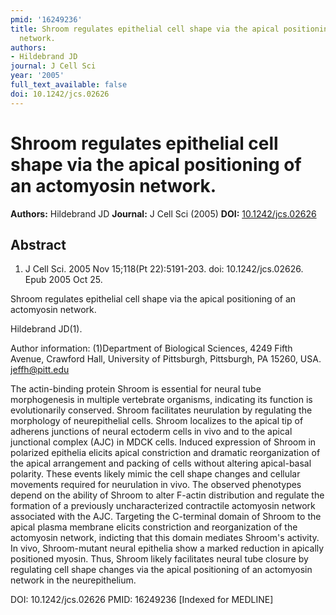 ```yaml
---
pmid: '16249236'
title: Shroom regulates epithelial cell shape via the apical positioning of an actomyosin
  network.
authors:
- Hildebrand JD
journal: J Cell Sci
year: '2005'
full_text_available: false
doi: 10.1242/jcs.02626
---
```


# Shroom regulates epithelial cell shape via the apical positioning of an actomyosin network.
**Authors:** Hildebrand JD
**Journal:** J Cell Sci (2005)
**DOI:** [10.1242/jcs.02626](https://doi.org/10.1242/jcs.02626)

## Abstract

1. J Cell Sci. 2005 Nov 15;118(Pt 22):5191-203. doi: 10.1242/jcs.02626. Epub 2005
 Oct 25.

Shroom regulates epithelial cell shape via the apical positioning of an 
actomyosin network.

Hildebrand JD(1).

Author information:
(1)Department of Biological Sciences, 4249 Fifth Avenue, Crawford Hall, 
University of Pittsburgh, Pittsburgh, PA 15260, USA. jeffh@pitt.edu

The actin-binding protein Shroom is essential for neural tube morphogenesis in 
multiple vertebrate organisms, indicating its function is evolutionarily 
conserved. Shroom facilitates neurulation by regulating the morphology of 
neurepithelial cells. Shroom localizes to the apical tip of adherens junctions 
of neural ectoderm cells in vivo and to the apical junctional complex (AJC) in 
MDCK cells. Induced expression of Shroom in polarized epithelia elicits apical 
constriction and dramatic reorganization of the apical arrangement and packing 
of cells without altering apical-basal polarity. These events likely mimic the 
cell shape changes and cellular movements required for neurulation in vivo. The 
observed phenotypes depend on the ability of Shroom to alter F-actin 
distribution and regulate the formation of a previously uncharacterized 
contractile actomyosin network associated with the AJC. Targeting the C-terminal 
domain of Shroom to the apical plasma membrane elicits constriction and 
reorganization of the actomyosin network, indicting that this domain mediates 
Shroom's activity. In vivo, Shroom-mutant neural epithelia show a marked 
reduction in apically positioned myosin. Thus, Shroom likely facilitates neural 
tube closure by regulating cell shape changes via the apical positioning of an 
actomyosin network in the neurepithelium.

DOI: 10.1242/jcs.02626
PMID: 16249236 [Indexed for MEDLINE]
